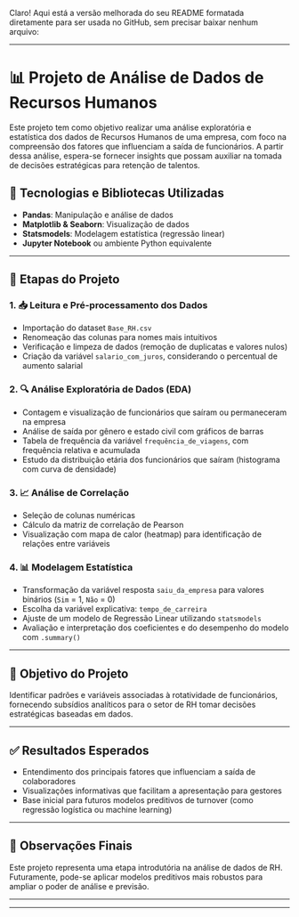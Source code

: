Claro! Aqui está a versão melhorada do seu README formatada diretamente para ser usada no GitHub, sem precisar baixar nenhum arquivo:

---

# 📊 Projeto de Análise de Dados de Recursos Humanos

Este projeto tem como objetivo realizar uma análise exploratória e estatística dos dados de Recursos Humanos de uma empresa, com foco na compreensão dos fatores que influenciam a saída de funcionários. A partir dessa análise, espera-se fornecer insights que possam auxiliar na tomada de decisões estratégicas para retenção de talentos.

## 🚀 Tecnologias e Bibliotecas Utilizadas

- **Pandas**: Manipulação e análise de dados  
- **Matplotlib & Seaborn**: Visualização de dados  
- **Statsmodels**: Modelagem estatística (regressão linear)  
- **Jupyter Notebook** ou ambiente Python equivalente  

---

## 📌 Etapas do Projeto

### 1. 📥 Leitura e Pré-processamento dos Dados
- Importação do dataset `Base_RH.csv`
- Renomeação das colunas para nomes mais intuitivos
- Verificação e limpeza de dados (remoção de duplicatas e valores nulos)
- Criação da variável `salario_com_juros`, considerando o percentual de aumento salarial

### 2. 🔍 Análise Exploratória de Dados (EDA)
- Contagem e visualização de funcionários que saíram ou permaneceram na empresa
- Análise de saída por gênero e estado civil com gráficos de barras
- Tabela de frequência da variável `frequência_de_viagens`, com frequência relativa e acumulada
- Estudo da distribuição etária dos funcionários que saíram (histograma com curva de densidade)

### 3. 📈 Análise de Correlação
- Seleção de colunas numéricas
- Cálculo da matriz de correlação de Pearson
- Visualização com mapa de calor (heatmap) para identificação de relações entre variáveis

### 4. 📊 Modelagem Estatística
- Transformação da variável resposta `saiu_da_empresa` para valores binários (`Sim` = 1, `Não` = 0)
- Escolha da variável explicativa: `tempo_de_carreira`
- Ajuste de um modelo de Regressão Linear utilizando `statsmodels`
- Avaliação e interpretação dos coeficientes e do desempenho do modelo com `.summary()`

---

## 🎯 Objetivo do Projeto

Identificar padrões e variáveis associadas à rotatividade de funcionários, fornecendo subsídios analíticos para o setor de RH tomar decisões estratégicas baseadas em dados.

---

## ✅ Resultados Esperados

- Entendimento dos principais fatores que influenciam a saída de colaboradores  
- Visualizações informativas que facilitam a apresentação para gestores  
- Base inicial para futuros modelos preditivos de turnover (como regressão logística ou machine learning)

---

## 📌 Observações Finais

Este projeto representa uma etapa introdutória na análise de dados de RH. Futuramente, pode-se aplicar modelos preditivos mais robustos para ampliar o poder de análise e previsão.

---

---


